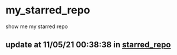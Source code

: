 # my_starred_repo
show me my starred repo

update at 11/05/21 00:38:38 in [starred_repo](./index.html)
---

